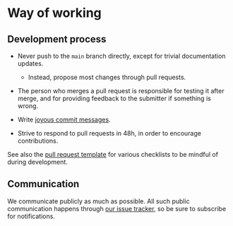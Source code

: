 # Way of working

## Development process

 * Never push to the `main` branch directly, except for trivial documentation updates.

   - Instead, propose most changes through pull requests.

 * The person who merges a pull request is responsible for testing it after merge, and for providing feedback to the submitter if something is wrong.

 * Write [joyous commit messages](https://medium.com/@joshuatauberer/write-joyous-git-commit-messages-2f98891114c4).

 * Strive to respond to pull requests in 48h, in order to encourage contributions.

See also the [pull request template](pull_request_template.md) for various checklists to be mindful of during development.

## Communication

We communicate publicly as much as possible. All such public communication happens through [our issue tracker](https://github.com/fullstaq-labs/fullstaq-ruby-infra/issues), so be sure to subscribe for notifications.

